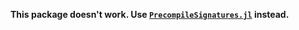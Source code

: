 
**This package doesn't work. Use [`PrecompileSignatures.jl`](https://github.com/rikhuijzer/PrecompileSignatures.jl/) instead.**
